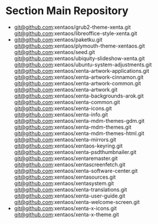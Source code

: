 # Section Main Repository
 * git@github.com:xentaos/grub2-theme-xenta.git  
git@github.com:xentaos/libreoffice-style-xenta.git  
 * git@github.com:xentaos/paketku.git  
git@github.com:xentaos/plymouth-theme-xentaos.git  
git@github.com:xentaos/seed.git  
git@github.com:xentaos/ubiquity-slideshow-xenta.git  
git@github.com:xentaos/ubuntu-system-adjustments.git  
git@github.com:xentaos/xenta-artwork-applications.git  
git@github.com:xentaos/xenta-artwork-cinnamon.git  
git@github.com:xentaos/xenta-artwork-common.git  
git@github.com:xentaos/xenta-artwork.git  
git@github.com:xentaos/xenta-backgrounds-arok.git  
git@github.com:xentaos/xenta-common.git  
git@github.com:xentaos/xenta-icons.git  
git@github.com:xentaos/xenta-info.git  
git@github.com:xentaos/xenta-mdm-themes-gdm.git  
git@github.com:xentaos/xenta-mdm-themes.git  
git@github.com:xentaos/xenta-mdm-themes-html.git  
git@github.com:xentaos/xenta-mirrors.git  
git@github.com:xentaos/xentaos-keyring.git  
git@github.com:xentaos/xenta-psdthumbnailer.git  
git@github.com:xentaos/xentaremaster.git  
git@github.com:xentaos/xentascreenfetch.git  
git@github.com:xentaos/xenta-software-center.git  
git@github.com:xentaos/xentasources.git  
git@github.com:xentaos/xentasystem.git  
git@github.com:xentaos/xenta-translations.git  
git@github.com:xentaos/xenta-user-guide.git  
git@github.com:xentaos/xenta-welcome-screen.git  
 * git@github.com:xentaos/xenta-x-icons.git  
git@github.com:xentaos/xenta-x-theme.git  

